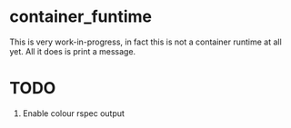 # container_funtime

This is very work-in-progress, in fact this is not a container runtime at all
yet. All it does is print a message.

# TODO

1. Enable colour rspec output
